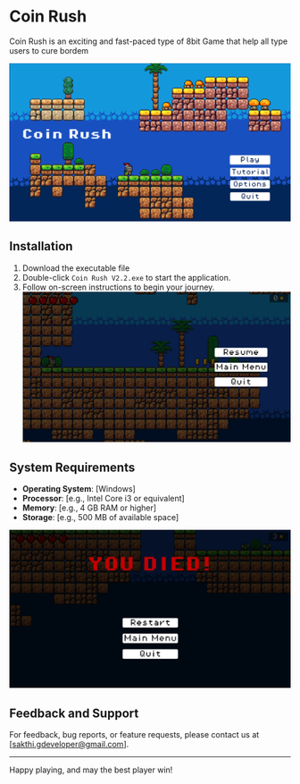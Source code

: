 # Coin Rush 

Coin Rush is an exciting and fast-paced type of 8bit Game that help all type users to cure bordem

![image alt](https://github.com/sakthigdeveloper/Coin-Rush/blob/main/Start%20Menu.png?raw=true)

## Installation
1. Download the executable file
2. Double-click `Coin Rush V2.2.exe` to start the application.
3. Follow on-screen instructions to begin your journey.
![image alt](https://github.com/sakthigdeveloper/Coin-Rush/blob/main/Pause%20Menu.png?raw=true)


## System Requirements
- **Operating System**: [Windows]
- **Processor**: [e.g., Intel Core i3 or equivalent]
- **Memory**: [e.g., 4 GB RAM or higher]
- **Storage**: [e.g., 500 MB of available space]

![image alt](https://github.com/sakthigdeveloper/Coin-Rush/blob/main/Die%20menu.png?raw=true)





## Feedback and Support
For feedback, bug reports, or feature requests, please contact us at [sakthi.gdeveloper@gmail.com].

---

Happy playing, and may the best player win!
